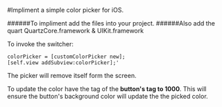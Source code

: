 #Impliment a simple color picker for iOS.

######To impliment add the files into your project.
######Also add the quart QuartzCore.framework & UIKit.framework

To invoke the switcher:

    colorPicker = [customColorPicker new];
    [self.view addSubview:colorPicker];'

The picker will remove itself form the screen.

To update the color have the tag of the **button's tag to 1000**. This will ensure the button's background color will update the the picked color.
